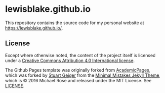 # lewisblake.github.io

This repository contains the source code for my personal website at https://lewisblake.github.io/.

## License
Except where otherwise noted, the content of the project itself is licensed under a [Creative Commons Attribution 4.0 International license](https://creativecommons.org/licenses/by/4.0/).

The Github Pages template was originally forked from [AcademicPages](https://github.com/academicpages/academicpages.github.io), which was forked by [Stuart Geiger](https://github.com/staeiou) from the [Minimal Mistakes Jekyll Theme](https://mmistakes.github.io/minimal-mistakes/), which is © 2016 Michael Rose and released under the MIT License. See [LICENSE](LICENSE.md).
